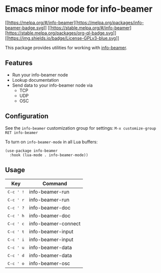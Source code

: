 # Emacs minor mode for info-beamer

[[https://melpa.org/#/info-beamer][https://melpa.org/packages/info-beamer-badge.svg]]
[[https://stable.melpa.org/#/info-beamer][https://stable.melpa.org/packages/org-ql-badge.svg]]
[[https://img.shields.io/badge/License-GPLv3-blue.svg]]

This package provides utilities for working with [info-beamer](https://info-beamer.com/opensource).

## Features

* Run your info-beamer node
* Lookup documentation
* Send data to your info-beamer node via
  - TCP
  - UDP
  - OSC

## Configuration

See the `info-beamer` customization group for settings:
`M-x customize-group RET info-beamer`

To turn on `info-beamer-mode` in all Lua buffers:

``` emacs-lisp
(use-package info-beamer
  :hook (lua-mode . info-beamer-mode))
```

## Usage

| Key                | Command             |
|--------------------|---------------------|
| <kbd>C-c ' !</kbd> | info-beamer-run     |
| <kbd>C-c ' r</kbd> | info-beamer-run     |
| <kbd>C-c ' ?</kbd> | info-beamer-doc     |
| <kbd>C-c ' h</kbd> | info-beamer-doc     |
| <kbd>C-c ' c</kbd> | info-beamer-connect |
| <kbd>C-c ' t</kbd> | info-beamer-input   |
| <kbd>C-c ' i</kbd> | info-beamer-input   |
| <kbd>C-c ' u</kbd> | info-beamer-data    |
| <kbd>C-c ' d</kbd> | info-beamer-data    |
| <kbd>C-c ' o</kbd> | info-beamer-osc     |

